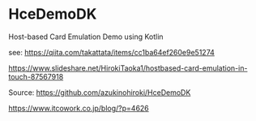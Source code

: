 # HceDemoDK
Host-based Card Emulation Demo using Kotlin

see: https://qiita.com/takattata/items/cc1ba64ef260e9e51274

https://www.slideshare.net/HirokiTaoka1/hostbased-card-emulation-in-touch-87567918

Source: https://github.com/azukinohiroki/HceDemoDK

https://www.itcowork.co.jp/blog/?p=4626

